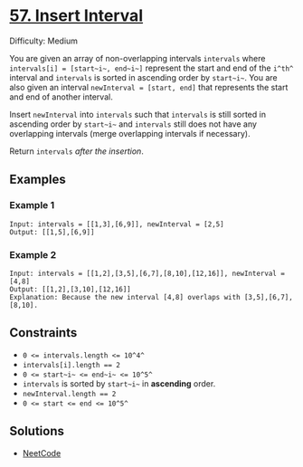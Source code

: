 # [57. Insert Interval](https://leetcode.com/problems/insert-interval/description/)

Difficulty: Medium

You are given an array of non-overlapping intervals `intervals` where `intervals[i] = [start~i~, end~i~]` represent the start and end of the `i^th^` interval and `intervals` is sorted in ascending order by `start~i~`.
You are also given an interval `newInterval = [start, end]` that represents the start and end of another interval.

Insert `newInterval` into `intervals` such that `intervals` is still sorted in ascending order by `start~i~` and `intervals` still does not have any overlapping intervals (merge overlapping intervals if necessary).

Return `intervals` *after the insertion*.

## Examples

### Example 1

```text
Input: intervals = [[1,3],[6,9]], newInterval = [2,5]
Output: [[1,5],[6,9]]
```

### Example 2

```text
Input: intervals = [[1,2],[3,5],[6,7],[8,10],[12,16]], newInterval = [4,8]
Output: [[1,2],[3,10],[12,16]]
Explanation: Because the new interval [4,8] overlaps with [3,5],[6,7],[8,10].
```

## Constraints

- `0 <= intervals.length <= 10^4^`
- `intervals[i].length == 2`
- `0 <= start~i~ <= end~i~ <= 10^5^`
- `intervals` is sorted by `start~i~` in **ascending** order.
- `newInterval.length == 2`
- `0 <= start <= end <= 10^5^`

## Solutions

- [NeetCode](https://youtu.be/A8NUOmlwOlM?si=NY63CMAayP_LVChv)
